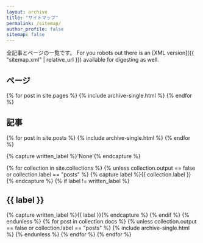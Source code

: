 ```yaml
---
layout: archive
title: "サイトマップ"
permalink: /sitemap/
author_profile: false
sitemap: false
---
```


全記事とページの一覧です。
For you robots out there is an [XML version]({{ "sitemap.xml" | relative_url }}) available for digesting as well.

<h2>ページ</h2>
{% for post in site.pages %}
  {% include archive-single.html %}
{% endfor %}

<h2>記事</h2>
{% for post in site.posts %}
  {% include archive-single.html %}
{% endfor %}

{% capture written_label %}'None'{% endcapture %}

{% for collection in site.collections %}
{% unless collection.output == false or collection.label == "posts" %}
  {% capture label %}{{ collection.label }}{% endcapture %}
  {% if label != written_label %}
  <h2>{{ label }}</h2>
  {% capture written_label %}{{ label }}{% endcapture %}
  {% endif %}
{% endunless %}
{% for post in collection.docs %}
  {% unless collection.output == false or collection.label == "posts" %}
  {% include archive-single.html %}
  {% endunless %}
{% endfor %}
{% endfor %}
